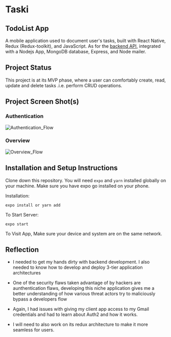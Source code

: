 # Taski

## TodoList App

A mobile application used to document user's tasks, built with React Native, Redux (Redux-toolkit), and JavaScript. As for the [backend API](https://github.com/b4ssey/taski-backend), integrated with a Nodejs App, MongoDB database, Express, and Node mailer.

## Project Status

This project is at its MVP phase, where a user can comfortably create, read, update and delete tasks .i.e. perform CRUD operations.

## Project Screen Shot(s)

### Authentication

![Authentication_Flow](assets/authenticationtaski.png?raw=true "Authentication Flow")

### Overview

![Overview_Flow](assets/overviewtaski.png?raw=true "Overview Flow")

## Installation and Setup Instructions

Clone down this repository. You will need `expo` and `yarn` installed globally on your machine. Make sure you have expo go installed on your phone.

Installation:

`expo install or yarn add`

To Start Server:

`expo start`

To Visit App, Make sure your device and system are on the same network.

## Reflection

* I needed to get my hands dirty with backend development. I also needed to know how to develop and deploy 3-tier application architectures

* One of the security flaws taken advantage of by hackers are aunthentication flaws, developing this niche application gives me a better understanding of how various threat actors try to maliciously bypass a developers flow

* Again, I had issues with giving my client app access to my Gmail credentials and had to learn about Auth2 and how it works. 

* I will need to also work on its redux architecture to make it more seamless for users.

